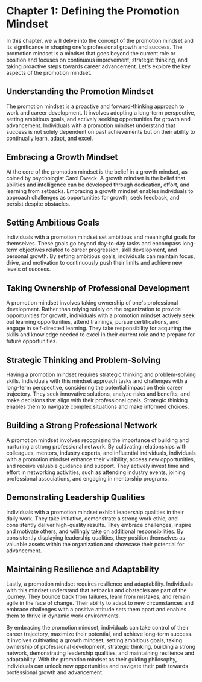 Chapter 1: Defining the Promotion Mindset
=========================================

In this chapter, we will delve into the concept of the promotion mindset and its significance in shaping one's professional growth and success. The promotion mindset is a mindset that goes beyond the current role or position and focuses on continuous improvement, strategic thinking, and taking proactive steps towards career advancement. Let's explore the key aspects of the promotion mindset.

**Understanding the Promotion Mindset**
---------------------------------------

The promotion mindset is a proactive and forward-thinking approach to work and career development. It involves adopting a long-term perspective, setting ambitious goals, and actively seeking opportunities for growth and advancement. Individuals with a promotion mindset understand that success is not solely dependent on past achievements but on their ability to continually learn, adapt, and excel.

**Embracing a Growth Mindset**
------------------------------

At the core of the promotion mindset is the belief in a growth mindset, as coined by psychologist Carol Dweck. A growth mindset is the belief that abilities and intelligence can be developed through dedication, effort, and learning from setbacks. Embracing a growth mindset enables individuals to approach challenges as opportunities for growth, seek feedback, and persist despite obstacles.

**Setting Ambitious Goals**
---------------------------

Individuals with a promotion mindset set ambitious and meaningful goals for themselves. These goals go beyond day-to-day tasks and encompass long-term objectives related to career progression, skill development, and personal growth. By setting ambitious goals, individuals can maintain focus, drive, and motivation to continuously push their limits and achieve new levels of success.

**Taking Ownership of Professional Development**
------------------------------------------------

A promotion mindset involves taking ownership of one's professional development. Rather than relying solely on the organization to provide opportunities for growth, individuals with a promotion mindset actively seek out learning opportunities, attend trainings, pursue certifications, and engage in self-directed learning. They take responsibility for acquiring the skills and knowledge needed to excel in their current role and to prepare for future opportunities.

**Strategic Thinking and Problem-Solving**
------------------------------------------

Having a promotion mindset requires strategic thinking and problem-solving skills. Individuals with this mindset approach tasks and challenges with a long-term perspective, considering the potential impact on their career trajectory. They seek innovative solutions, analyze risks and benefits, and make decisions that align with their professional goals. Strategic thinking enables them to navigate complex situations and make informed choices.

**Building a Strong Professional Network**
------------------------------------------

A promotion mindset involves recognizing the importance of building and nurturing a strong professional network. By cultivating relationships with colleagues, mentors, industry experts, and influential individuals, individuals with a promotion mindset enhance their visibility, access new opportunities, and receive valuable guidance and support. They actively invest time and effort in networking activities, such as attending industry events, joining professional associations, and engaging in mentorship programs.

**Demonstrating Leadership Qualities**
--------------------------------------

Individuals with a promotion mindset exhibit leadership qualities in their daily work. They take initiative, demonstrate a strong work ethic, and consistently deliver high-quality results. They embrace challenges, inspire and motivate others, and willingly take on additional responsibilities. By consistently displaying leadership qualities, they position themselves as valuable assets within the organization and showcase their potential for advancement.

**Maintaining Resilience and Adaptability**
-------------------------------------------

Lastly, a promotion mindset requires resilience and adaptability. Individuals with this mindset understand that setbacks and obstacles are part of the journey. They bounce back from failures, learn from mistakes, and remain agile in the face of change. Their ability to adapt to new circumstances and embrace challenges with a positive attitude sets them apart and enables them to thrive in dynamic work environments.

By embracing the promotion mindset, individuals can take control of their career trajectory, maximize their potential, and achieve long-term success. It involves cultivating a growth mindset, setting ambitious goals, taking ownership of professional development, strategic thinking, building a strong network, demonstrating leadership qualities, and maintaining resilience and adaptability. With the promotion mindset as their guiding philosophy, individuals can unlock new opportunities and navigate their path towards professional growth and advancement.
